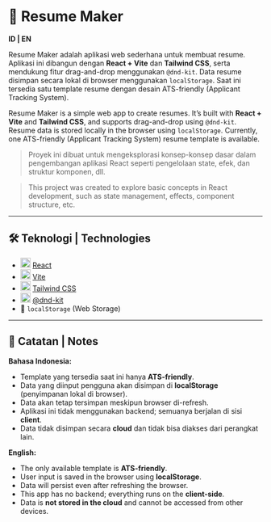 # 📝 Resume Maker

**ID | EN**

Resume Maker adalah aplikasi web sederhana untuk membuat resume. Aplikasi ini dibangun dengan **React + Vite** dan **Tailwind CSS**, serta mendukung fitur drag-and-drop menggunakan `@dnd-kit`. Data resume disimpan secara lokal di browser menggunakan `localStorage`. Saat ini tersedia satu template resume dengan desain ATS-friendly (Applicant Tracking System).

Resume Maker is a simple web app to create resumes. It’s built with **React + Vite** and **Tailwind CSS**, and supports drag-and-drop using `@dnd-kit`. Resume data is stored locally in the browser using `localStorage`. Currently, one ATS-friendly (Applicant Tracking System) resume template is available.

> Proyek ini dibuat untuk mengeksplorasi konsep-konsep dasar dalam pengembangan aplikasi React seperti pengelolaan state, efek, dan struktur komponen, dll.

> This project was created to explore basic concepts in React development, such as state management, effects, component structure, etc.

---

## 🛠️ Teknologi | Technologies

- <img src="https://cdn.jsdelivr.net/gh/devicons/devicon/icons/react/react-original.svg" alt="React" width="20" /> [React](https://reactjs.org/)
- <img src="https://vitejs.dev/logo.svg" alt="Vite" width="20" /> [Vite](https://vitejs.dev/)
- <img src="https://tailwindcss.com/favicons/favicon.ico?v=4" alt="Tailwind" width="20" /> [Tailwind CSS](https://tailwindcss.com/)
- <img src="https://dndkit.com/dnd-kit-logo.svg" alt="Tailwind" width="20"  /> [@dnd-kit](https://dndkit.com/)
- 💾 `localStorage` (Web Storage)

---

## 🧾 Catatan | Notes

**Bahasa Indonesia:**

- Template yang tersedia saat ini hanya **ATS-friendly**.
- Data yang diinput pengguna akan disimpan di **localStorage** (penyimpanan lokal di browser).
- Data akan tetap tersimpan meskipun browser di-refresh.
- Aplikasi ini tidak menggunakan backend; semuanya berjalan di sisi **client**.
- Data tidak disimpan secara **cloud** dan tidak bisa diakses dari perangkat lain.

**English:**

- The only available template is **ATS-friendly**.
- User input is saved in the browser using **localStorage**.
- Data will persist even after refreshing the browser.
- This app has no backend; everything runs on the **client-side**.
- Data is **not stored in the cloud** and cannot be accessed from other devices.
